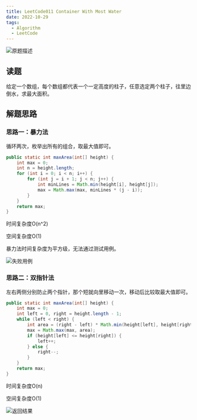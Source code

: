 ```yaml
---
title: LeetCode011 Container With Most Water
date: 2022-10-29
tags:
  - Algorithm
  - LeetCode
---
```



![原题描述](https://cdn.jsdelivr.net/gh/snail-tech/oss@master/uPic/wh7S7t.png)

## 读题

给定一个数组，每个数组都代表一个一定高度的柱子，任意选定两个柱子，往里边倒水，求最大面积。

## 解题思路

### 思路一：暴力法

循环两次，枚举出所有的组合，取最大值即可。

```java
public static int maxArea(int[] height) {
    int max = 0;
    int n = height.length;
    for (int i = 0; i < n; i++) {
        for (int j = i + 1; j < n; j++) {
            int minLines = Math.min(height[i], height[j]);
            max = Math.max(max, minLines * (j - i));
        }
    }
    return max;
}
```

时间复杂度O(n^2)

空间复杂度O(1)

暴力法时间复杂度为平方级，无法通过测试用例。

![失败用例](https://cdn.jsdelivr.net/gh/snail-tech/oss@master/uPic/MtcpdQ.png)

### 思路二：双指针法

左右两侧分别防止两个指针，那个短就向里移动一次，移动后比较取最大值即可。

```java
public static int maxArea(int[] height) {
    int max = 0;
    int left = 0, right = height.length - 1;
    while (left < right) {
        int area = (right - left) * Math.min(height[left], height[right]);
        max = Math.max(max, area);
        if (height[left] <= height[right]) {
            left++;
        } else {
            right--;
        }
    }
    return max;
}
```

时间复杂度O(n)

空间复杂度O(1)

![返回结果](https://cdn.jsdelivr.net/gh/snail-tech/oss@master/uPic/IDbgUi.png)
